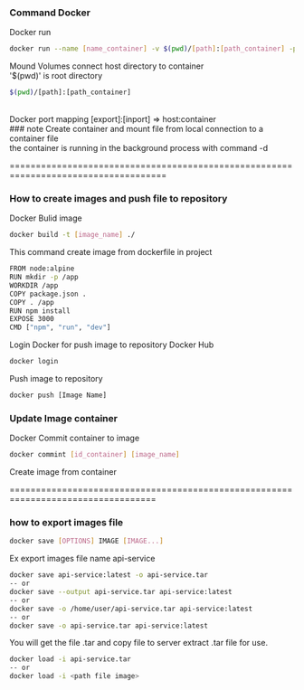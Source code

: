 ### Command Docker

Docker run 
```sh
docker run --name [name_container] -v $(pwd)/[path]:[path_container] -p [export]:[inport] -d [images]
```

Mound Volumes connect host directory to container <br/>
'$(pwd)' is root directory
```sh
$(pwd)/[path]:[path_container]
```
<br/>
Docker port mapping [export]:[inport] => host:container
<br/>
### note
Create container and mount file from local connection to a container file <br/>
the container is running in the background process with command -d

====================================================================================
### How to create images and push file to repository

Docker Bulid image
```sh
docker build -t [image_name] ./
```
This command create image from dockerfile in project
```sh
FROM node:alpine
RUN mkdir -p /app
WORKDIR /app
COPY package.json .
COPY . /app
RUN npm install
EXPOSE 3000
CMD ["npm", "run", "dev"]
```

Login Docker for push image to repository Docker Hub
```sh
docker login
```
Push image to repository
```sh
docker push [Image Name]
```
### Update Image container

Docker Commit container to image
```sh
docker commint [id_container] [image_name]
```
Create image from container 

==================================================================================

### how to export images file

```sh
docker save [OPTIONS] IMAGE [IMAGE...]
```

Ex export images file name api-service

```sh
docker save api-service:latest -o api-service.tar 
-- or
docker save --output api-service.tar api-service:latest 
-- or
docker save -o /home/user/api-service.tar api-service:latest 
-- or
docker save -o api-service.tar api-service:latest
```
You will get the file .tar and copy file to server
extract .tar file for use.
```sh
docker load -i api-service.tar 
-- or
docker load -i <path file image>
```

